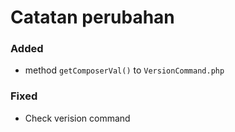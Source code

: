 # Catatan perubahan

### Added
- method `getComposerVal()` to `VersionCommand.php`

### Fixed
- Check verision command
